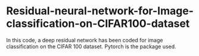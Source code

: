 # Residual-neural-network-for-Image-classification-on-CIFAR100-dataset

In this code, a deep residual network has been coded for image classification on the CIFAR 100 dataset. Pytorch is the package used.
